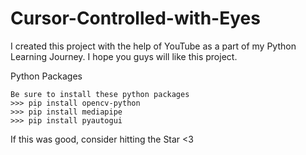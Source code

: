 # Cursor-Controlled-with-Eyes

I created this project with the help of YouTube as a part of my Python Learning Journey. I hope you guys will like this project.



Python Packages
~~~~~~~~~~~
Be sure to install these python packages
>>>	pip install opencv-python
>>>	pip install mediapipe
>>>	pip install pyautogui

~~~~~~~~~~~~

If this was good, consider hitting the Star <3
